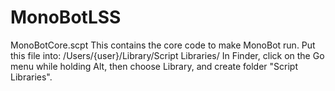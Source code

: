 # MonoBotLSS

MonoBotCore.scpt
This contains the core code to make MonoBot run. Put this file into:
/Users/{user}/Library/Script Libraries/
In Finder, click on the Go menu while holding Alt, then choose Library, and
create folder "Script Libraries". 

